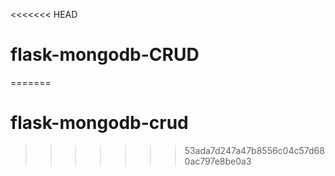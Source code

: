 <<<<<<< HEAD
# flask-mongodb-CRUD
=======
# flask-mongodb-crud
>>>>>>> 53ada7d247a47b8556c04c57d680ac797e8be0a3
